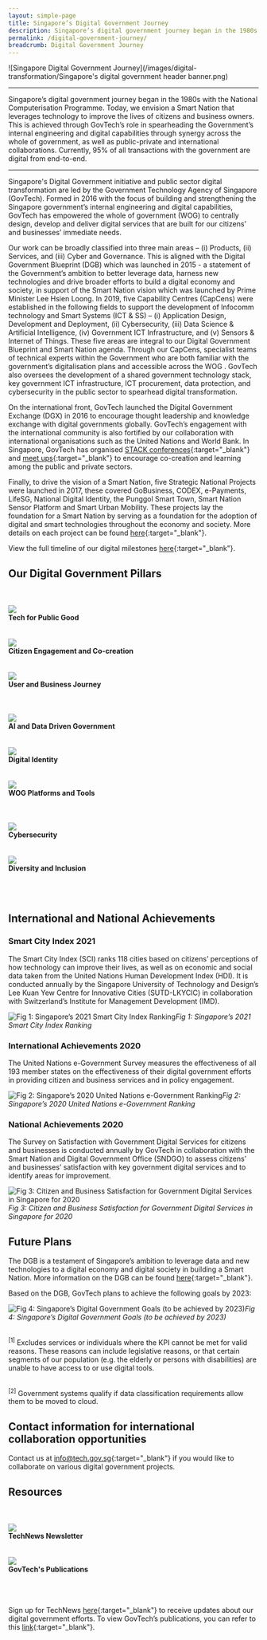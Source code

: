 ```yaml
---
layout: simple-page
title: Singapore’s Digital Government Journey
description: Singapore’s digital government journey began in the 1980s with the National Computerisation Programme. We have since started on building a Smart Nation for everyone.
permalink: /digital-government-journey/
breadcrumb: Digital Government Journey
---
```


![Singapore Digital Government Journey](/images/digital-transformation/Singapore's digital government header banner.png)

---

Singapore’s digital government journey began in the 1980s with the National Computerisation Programme. Today, we envision a Smart Nation that leverages technology to improve the lives of citizens and business owners. This is achieved through GovTech’s role in spearheading the Government’s internal engineering and digital capabilities through synergy across the whole of government, as well as public-private and international collaborations. Currently, 95% of all transactions with the government are digital from end-to-end.

---

Singapore's Digital Government initiative and public sector digital transformation are led by the Government Technology Agency of Singapore (GovTech). Formed in 2016 with the focus of building and strengthening the Singapore government’s internal engineering and digital capabilities, GovTech has empowered the whole of government (WOG) to centrally design, develop and deliver digital services that are built for our citizens’ and businesses’ immediate needs. 

Our work can be broadly classified into three main areas – (i) Products, (ii) Services, and (iii) Cyber and Governance. This is aligned with the Digital Government Blueprint (DGB) which was launched in 2015 - a statement of the Government’s ambition to better leverage data, harness new technologies and drive broader efforts to build a digital economy and society, in support of the Smart Nation vision which was launched by Prime Minister Lee Hsien Loong. 
In 2019, five Capability Centres (CapCens) were established in the following fields to support the development of Infocomm technology and Smart Systems (ICT & SS) – (i) Application Design, Development and Deployment, (ii) Cybersecurity, (iii) Data Science & Artificial Intelligence, (iv) Government ICT Infrastructure, and (v) Sensors & Internet of Things. These five areas are integral to our Digital Government Blueprint and Smart Nation agenda. Through our CapCens, specialist teams of technical experts within the Government who are both familiar with the government’s digitalisation plans and accessible across the WOG  . GovTech also oversees the development of a shared government technology stack, key government ICT infrastructure, ICT procurement, data protection, and cybersecurity in the public sector to spearhead digital transformation.

On the international front, GovTech launched the Digital Government Exchange (DGX) in 2016 to encourage thought leadership and knowledge exchange with digital governments globally. GovTech’s engagement with the international community is also fortified by our collaboration with international organisations such as the United Nations and World Bank. In Singapore, GovTech has organised [STACK conferences](https://www.developer.tech.gov.sg/communities/events/overview){:target="_blank"} and [meet ups](https://www.developer.tech.gov.sg/communities/stack-x-meetups/overview.html){:target="_blank"} to encourage co-creation and learning among the public and private sectors. 

Finally, to drive the vision of a Smart Nation, five Strategic National Projects were launched in 2017, these covered GoBusiness, CODEX, e-Payments, LifeSG, National Digital Identity, the Punggol Smart Town, Smart Nation Sensor Platform and Smart Urban Mobility. These projects lay the foundation for a Smart Nation by serving as a foundation for the adoption of digital and smart technologies throughout the economy and society. More details on each project can be found [here](https://www.smartnation.gov.sg/initiatives/strategic-national-projects){:target="_blank"}.

View the full timeline of our digital milestones [here](https://www.tech.gov.sg/who-we-are/our-journey/){:target="_blank"}.

## Our Digital Government Pillars
<br>

<br>
<div class="row">
<div class="col"> 
<a href="/digital-government-journey/tech-for-public-good"><img src="/images/digital-transformation/01-Tech for Public Good.png"></a><br>
		<div class="header"><b>Tech for Public Good</b></div><br>
</div>
<br>

</div>
	<div class="col"> 
<a href="/digital-government-journey/citizen-engagement-and-cocreation"><img src="/images/digital-transformation/02-Citizen Engagement.png"></a><br>
		<div class="header"><b>Citizen Engagement and Co-creation</b></div><br>
</div>
<br>

</div>
	<div class="col"> 
<a href="/digital-government-journey/user-and-business-journeys"><img src="/images/digital-transformation/03-User Business Journey.png"></a><br>
		<div class="header"><b>User and Business Journey</b></div><br>
</div>
<br></div></div>


<br>
<div class="row">
<div class="col"> 
<a href="/digital-government-journey/ai-and-data-driven-government"><img src="/images/digital-transformation/04-Data Driven Gov AI.png"></a><br>
		<div class="header"><b>AI and Data Driven Government</b></div><br>
</div>
<br>

</div>
	<div class="col"> 
<a href="/digital-government-journey/digital-identity"><img src="/images/digital-transformation/05-Digital Identity.png"></a><br>
		<div class="header"><b>Digital Identity</b></div><br>
</div>
<br>

</div>
	<div class="col"> 
<a href="/digital-government-journey/wog-platforms-and-tools"><img src="/images/digital-transformation/06-WOG Platforms Tools.png"></a><br>
		<div class="header"><b>WOG Platforms and Tools</b></div><br>
</div>
<br></div></div>

<br>
<div class="row">
<div class="col"> 
<a href="/digital-government-journey/cybersecurity"><img src="/images/digital-transformation/07-Cybersecurity.png"></a><br>
		<div class="header"><b>Cybersecurity</b></div><br>
<br>

</div>
	<div class="col"> 
<a href="/digital-government-journey/diversity-and-inclusion"><img src="/images/digital-transformation/08-Diversity Inclusion.png"></a><br>
		<div class="header"><b>Diversity and Inclusion</b></div><br>
<br>

</div>
<div class="col">
</div>
<br></div>

## International and National Achievements

### Smart City Index  2021
The Smart City Index (SCI) ranks 118 cities based on citizens’ perceptions of how technology can improve their lives, as well as on economic and social data taken from the United Nations Human Development Index (HDI). It is conducted annually by the Singapore University of Technology and Design’s Lee Kuan Yew Centre for Innovative Cities (SUTD-LKYCIC) in collaboration with Switzerland’s Institute for Management Development (IMD).

![Fig 1: Singapore’s 2021 Smart City Index Ranking](/images/digital-transformation/Fig-1-Smart-City-Index.png)*Fig 1: Singapore’s 2021 Smart City Index Ranking*

### International Achievements 2020
The United Nations e-Government Survey  measures the effectiveness of all 193 member states on the effectiveness of their digital government efforts in providing citizen and business services and in policy engagement.  

![Fig 2: Singapore’s 2020 United Nations e-Government Ranking](/images/digital-transformation/Fig-2-UN-e-gov-survey-ranking.png)*Fig 2: Singapore’s 2020 United Nations e-Government Ranking*

### National Achievements 2020
The Survey on Satisfaction with Government Digital Services for citizens and businesses is conducted annually by GovTech in collaboration with the Smart Nation and Digital Government Office (SNDGO) to assess citizens’ and businesses’ satisfaction with key government digital services and to identify areas for improvement.

![Fig 3: Citizen and Business Satisfaction for Government Digital Services in Singapore for 2020](/images/digital-transformation/Fig-3-Citizen-and-business-satisfaction.png)*Fig 3: Citizen and Business Satisfaction for Government Digital Services in Singapore for 2020*

## Future Plans

The DGB is a testament of Singapore’s ambition to leverage data and new technologies to a digital economy and digital society in building a Smart Nation. More information on the DGB can be found [here](https://www.tech.gov.sg/digital-government-blueprint/){:target="_blank"}.

Based on the DGB, GovTech plans to achieve the following goals by 2023:

![Fig 4: Singapore’s Digital Government Goals (to be achieved by 2023)](/images/digital-transformation/Fig-4-Singapore-digital-government-goals.png)*Fig 4: Singapore’s Digital Government Goals (to be achieved by 2023)*

<br><sup>[1]</sup> Excludes services or individuals where the KPI cannot be met for valid reasons. These reasons can include legislative reasons, or that certain segments of our population (e.g. the elderly or persons with disabilities) are unable to have access to or use digital tools. 

<br><sup>[2]</sup> Government systems qualify if data classification requirements allow them to be moved to cloud.

## Contact information for international collaboration opportunities

Contact us at [info@tech.gov.sg](mailto:info@tech.gov.sg){:target="_blank"} if you would like to collaborate on various digital government projects.

## Resources
<br>

<br>
<div class="row">
<div class="col"> 
<a href="/media/technews/subscribe"><img src="/images/digital-transformation/TechNews-newsletter.png"></a><br>
		<div class="header"><b>TechNews Newsletter</b></div><br>
</div>
<br>

</div>
	<div class="col"> 
<a href="/media/corporate-publications"><img src="/images/digital-transformation/GovTech-publications.png"></a><br>
		<div class="header"><b>GovTech's Publications</b></div><br>
<br>

</div>
<div class="col">
</div>
<br></div>

Sign up for TechNews [here](https://www.tech.gov.sg/media/technews/subscribe){:target="_blank"} to receive updates about our digital government efforts. To view GovTech’s publications, you can refer to this [link](https://www.tech.gov.sg/media/corporate-publications/){:target="_blank"}.

